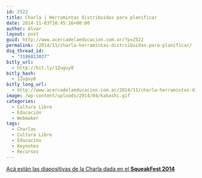 ```yaml
---
id: 2522
title: Charla | Herramintas Distribuidas para planificar
date: 2014-11-03T10:45:16+00:00
author: Alvar
layout: post
guid: http://www.acercadelaeducacion.com.ar/?p=2522
permalink: /2014/11/charla-herramintas-distriibuidas-para-planificar/
dsq_thread_id:
  - "3186813037"
bitly_url:
  - http://bit.ly/1Zuguy8
bitly_hash:
  - 1Zuguy8
bitly_long_url:
  - http://www.acercadelaeducacion.com.ar/2014/11/charla-herramintas-distriibuidas-para-planificar/
image: /wp-content/uploads/2014/04/kakashi.gif
categories:
  - Cultura Libre
  - Educación
  - Webmaker
tags:
  - Charlas
  - Cultura Libre
  - Educación
  - Keynotes
  - Recursos
---
```

<a href="https://rawgit.com/acercadelaeducacion/charlas-talleres/master/HerramientasDistribuidas/Presentacion/index.html">Acá están las diapositivas de la Charla dada en el <strong>SqueakFest 2014</strong></a>

<!--more-->